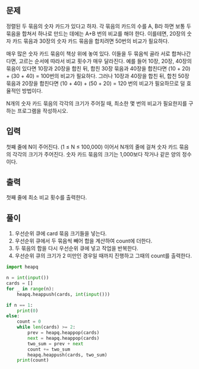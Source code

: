 ## 문제
정렬된 두 묶음의 숫자 카드가 있다고 하자. 각 묶음의 카드의 수를 A, B라 하면 보통 두 묶음을 합쳐서 하나로 만드는 데에는 A+B 번의 비교를 해야 한다. 이를테면, 20장의 숫자 카드 묶음과 30장의 숫자 카드 묶음을 합치려면 50번의 비교가 필요하다.

매우 많은 숫자 카드 묶음이 책상 위에 놓여 있다. 이들을 두 묶음씩 골라 서로 합쳐나간다면, 고르는 순서에 따라서 비교 횟수가 매우 달라진다. 예를 들어 10장, 20장, 40장의 묶음이 있다면 10장과 20장을 합친 뒤, 합친 30장 묶음과 40장을 합친다면 (10 + 20) + (30 + 40) = 100번의 비교가 필요하다. 그러나 10장과 40장을 합친 뒤, 합친 50장 묶음과 20장을 합친다면 (10 + 40) + (50 + 20) = 120 번의 비교가 필요하므로 덜 효율적인 방법이다.

N개의 숫자 카드 묶음의 각각의 크기가 주어질 때, 최소한 몇 번의 비교가 필요한지를 구하는 프로그램을 작성하시오.

## 입력
첫째 줄에 N이 주어진다. (1 ≤ N ≤ 100,000) 이어서 N개의 줄에 걸쳐 숫자 카드 묶음의 각각의 크기가 주어진다. 숫자 카드 묶음의 크기는 1,000보다 작거나 같은 양의 정수이다.

## 출력
첫째 줄에 최소 비교 횟수를 출력한다.

## 풀이

1. 우선순위 큐에 card 묶음 크기들을 넣는다.
2. 우선순위 큐에서 두 묶음씩 빼어 합을 계산하여 count에 더한다.
3. 두 묶음의 합을 다시 우선순위 큐에 넣고 작업을 반복한다.
4. 우선순위 큐의 크기가 2 미만인 경우일 때까지 진행하고 그때의 count를 출력한다.

```python
import heapq

n = int(input())
cards = []
for _ in range(n):
    heapq.heappush(cards, int(input()))

if n == 1:
    print(0)
else:
    count = 0
    while len(cards) >= 2:
        prev = heapq.heappop(cards)
        next = heapq.heappop(cards)
        two_sum = prev + next
        count += two_sum
        heapq.heappush(cards, two_sum)
    print(count)
```
